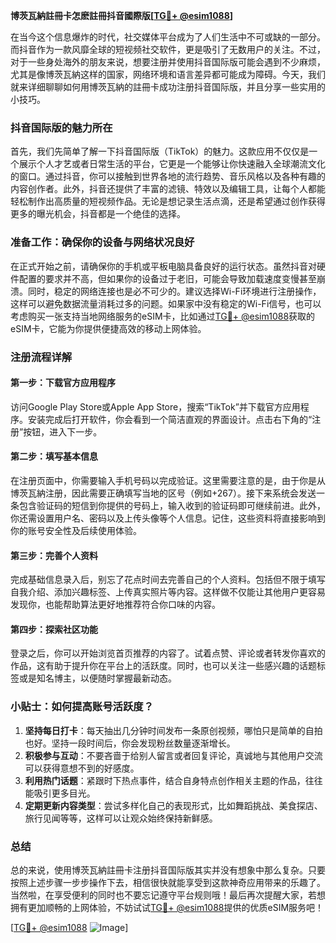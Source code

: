 **博茨瓦納註冊卡怎麽註冊抖音國際版[[TG💪+ @esim1088](https://t.me/s/esim1088)]**

在当今这个信息爆炸的时代，社交媒体平台成为了人们生活中不可或缺的一部分。而抖音作为一款风靡全球的短视频社交软件，更是吸引了无数用户的关注。不过，对于一些身处海外的朋友来说，想要注册并使用抖音国际版可能会遇到不少麻烦，尤其是像博茨瓦納这样的国家，网络环境和语言差异都可能成为障碍。今天，我们就来详细聊聊如何用博茨瓦納的註冊卡成功注册抖音国际版，并且分享一些实用的小技巧。

### 抖音国际版的魅力所在

首先，我们先简单了解一下抖音国际版（TikTok）的魅力。这款应用不仅仅是一个展示个人才艺或者日常生活的平台，它更是一个能够让你快速融入全球潮流文化的窗口。通过抖音，你可以接触到世界各地的流行趋势、音乐风格以及各种有趣的内容创作者。此外，抖音还提供了丰富的滤镜、特效以及编辑工具，让每个人都能轻松制作出高质量的短视频作品。无论是想记录生活点滴，还是希望通过创作获得更多的曝光机会，抖音都是一个绝佳的选择。

### 准备工作：确保你的设备与网络状况良好

在正式开始之前，请确保你的手机或平板电脑具备良好的运行状态。虽然抖音对硬件配置的要求并不高，但如果你的设备过于老旧，可能会导致加载速度变慢甚至崩溃。同时，稳定的网络连接也是必不可少的。建议选择Wi-Fi环境进行注册操作，这样可以避免数据流量消耗过多的问题。如果家中没有稳定的Wi-Fi信号，也可以考虑购买一张支持当地网络服务的eSIM卡，比如通过[TG💪+ @esim1088](https://t.me/s/esim1088)获取的eSIM卡，它能为你提供便捷高效的移动上网体验。

### 注册流程详解

#### 第一步：下载官方应用程序
访问Google Play Store或Apple App Store，搜索“TikTok”并下载官方应用程序。安装完成后打开软件，你会看到一个简洁直观的界面设计。点击右下角的“注册”按钮，进入下一步。

#### 第二步：填写基本信息
在注册页面中，你需要输入手机号码以完成验证。这里需要注意的是，由于你是从博茨瓦納注册，因此需要正确填写当地的区号（例如+267）。接下来系统会发送一条包含验证码的短信到你提供的号码上，输入收到的验证码即可继续前进。此外，你还需设置用户名、密码以及上传头像等个人信息。记住，这些资料将直接影响到你的账号安全性及后续使用体验。

#### 第三步：完善个人资料
完成基础信息录入后，别忘了花点时间去完善自己的个人资料。包括但不限于填写自我介绍、添加兴趣标签、上传真实照片等内容。这样做不仅能让其他用户更容易发现你，也能帮助算法更好地推荐符合你口味的内容。

#### 第四步：探索社区功能
登录之后，你可以开始浏览首页推荐的内容了。试着点赞、评论或者转发你喜欢的作品，这有助于提升你在平台上的活跃度。同时，也可以关注一些感兴趣的话题标签或是知名博主，以便随时掌握最新动态。

### 小贴士：如何提高账号活跃度？

1. **坚持每日打卡**：每天抽出几分钟时间发布一条原创视频，哪怕只是简单的自拍也好。坚持一段时间后，你会发现粉丝数量逐渐增长。
2. **积极参与互动**：不要吝啬于给别人留言或者回复评论，真诚地与其他用户交流可以获得意想不到的好感度。
3. **利用热门话题**：紧跟时下热点事件，结合自身特点创作相关主题的作品，往往能吸引更多目光。
4. **定期更新内容类型**：尝试多样化自己的表现形式，比如舞蹈挑战、美食探店、旅行见闻等等，这样可以让观众始终保持新鲜感。

### 总结

总的来说，使用博茨瓦納註冊卡注册抖音国际版其实并没有想象中那么复杂。只要按照上述步骤一步步操作下去，相信很快就能享受到这款神奇应用带来的乐趣了。当然啦，在享受便利的同时也不要忘记遵守平台规则哦！最后再次提醒大家，若想拥有更加顺畅的上网体验，不妨试试[TG💪+ @esim1088](https://t.me/s/esim1088)提供的优质eSIM服务吧！

[[TG💪+ @esim1088](https://t.me/s/esim1088) ![Image](https://i.postimg.cc/4NQfJmqS/Snipaste-2025-05-13-00-14-12.png)]